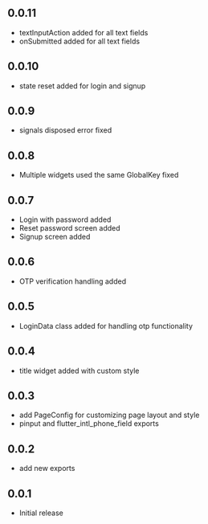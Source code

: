 ## 0.0.11

- textInputAction added for all text fields
- onSubmitted added for all text fields

## 0.0.10

- state reset added for login and signup

## 0.0.9

- signals disposed error fixed

## 0.0.8

- Multiple widgets used the same GlobalKey fixed

## 0.0.7

- Login with password added
- Reset password screen added
- Signup screen added

## 0.0.6

- OTP verification handling added

## 0.0.5

- LoginData class added for handling otp functionality

## 0.0.4

- title widget added with custom style

## 0.0.3

- add PageConfig for customizing page layout and style
- pinput and flutter_intl_phone_field exports

## 0.0.2

- add new exports

## 0.0.1

- Initial release
